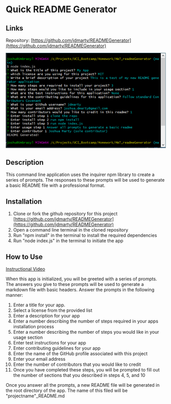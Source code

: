 # Quick README Generator

## Links
Repository: [https://github.com/jdmarty/READMEGenerator](https://github.com/jdmarty/READMEGenerator)

![README Generator screenshot](https://github.com/jdmarty/quickReadmeGenerator/blob/main/assets/terminal.PNG)

## Description

This command line application uses the inquirer npm library to create a series of prompts. The responses to these prompts will be used to generate a basic README file with a professional format.

## Installation

1. Clone or fork the github repository for this project [https://github.com/jdmarty/READMEGenerator](https://github.com/jdmarty/READMEGenerator)
2. Open a command line terminal in the cloned repository
3. Run "npm install" in the terminal to install the required dependencies
4. Run "node index.js" in the terminal to initiate the app

## How to Use

[Instructional Video](https://drive.google.com/file/d/1ltOuZ-gZ3VnmQ2ujN-x7bdnFIMLbShLT/view?usp=sharing)

When this app is initialized, you will be greeted with a series of prompts. The answers you give to these prompts will be used to generate a markdown file with basic headers. Answer the prompts in the following manner:

1. Enter a title for your app.
2. Select a license from the provided list
3. Enter a description for your app
4. Enter a number describing the number of steps required in your apps installation process
5. Enter a number describing the number of steps you would like in your usage section
6. Enter test instructions for your app
7. Enter contributing guidelines for your app
8. Enter the name of the GitHub profile associated with this project
9. Enter your email address
10. Enter the number of contributors that you would like to credit
11. Once you have completed these steps, you will be prompted to fill out the number of sections that you described in steps 4, 5, and 10

Once you answer all the prompts, a new README file will be generated in the root directory of the app. The name of this filed will be "projectname"_README.md

